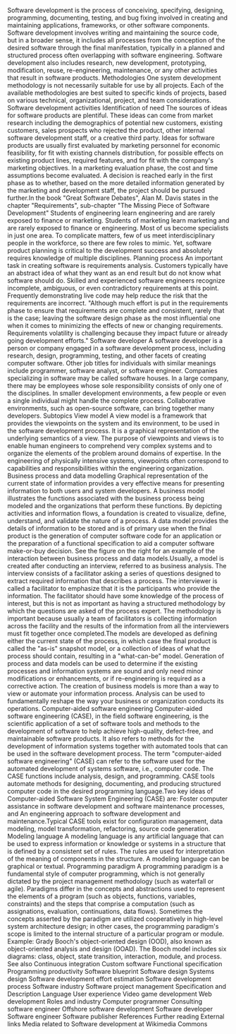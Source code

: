 Software development is the process of conceiving, specifying,
designing, programming, documenting, testing, and bug fixing involved in
creating and maintaining applications, frameworks, or other software
components. Software development involves writing and maintaining the
source code, but in a broader sense, it includes all processes from the
conception of the desired software through the final manifestation,
typically in a planned and structured process often overlapping with
software engineering. Software development also includes research, new
development, prototyping, modification, reuse, re-engineering,
maintenance, or any other activities that result in software products.
Methodologies One system development methodology is not necessarily
suitable for use by all projects. Each of the available methodologies
are best suited to specific kinds of projects, based on various
technical, organizational, project, and team considerations. Software
development activities Identification of need The sources of ideas for
software products are plentiful. These ideas can come from market
research including the demographics of potential new customers, existing
customers, sales prospects who rejected the product, other internal
software development staff, or a creative third party. Ideas for
software products are usually first evaluated by marketing personnel for
economic feasibility, for fit with existing channels distribution, for
possible effects on existing product lines, required features, and for
fit with the company\'s marketing objectives. In a marketing evaluation
phase, the cost and time assumptions become evaluated. A decision is
reached early in the first phase as to whether, based on the more
detailed information generated by the marketing and development staff,
the project should be pursued further.In the book \"Great Software
Debates\", Alan M. Davis states in the chapter \"Requirements\",
sub-chapter \"The Missing Piece of Software Development\" Students of
engineering learn engineering and are rarely exposed to finance or
marketing. Students of marketing learn marketing and are rarely exposed
to finance or engineering. Most of us become specialists in just one
area. To complicate matters, few of us meet interdisciplinary people in
the workforce, so there are few roles to mimic. Yet, software product
planning is critical to the development success and absolutely requires
knowledge of multiple disciplines. Planning process An important task in
creating software is requirements analysis. Customers typically have an
abstract idea of what they want as an end result but do not know what
software should do. Skilled and experienced software engineers recognize
incomplete, ambiguous, or even contradictory requirements at this point.
Frequently demonstrating live code may help reduce the risk that the
requirements are incorrect. \"Although much effort is put in the
requirements phase to ensure that requirements are complete and
consistent, rarely that is the case; leaving the software design phase
as the most influential one when it comes to minimizing the effects of
new or changing requirements. Requirements volatility is challenging
because they impact future or already going development efforts.\"
Software developer A software developer is a person or company engaged
in a software development process, including research, design,
programming, testing, and other facets of creating computer software.
Other job titles for individuals with similar meanings include
programmer, software analyst, or software engineer. Companies
specializing in software may be called software houses. In a large
company, there may be employees whose sole responsibility consists of
only one of the disciplines. In smaller development environments, a few
people or even a single individual might handle the complete process.
Collaborative environments, such as open-source software, can bring
together many developers. Subtopics View model A view model is a
framework that provides the viewpoints on the system and its
environment, to be used in the software development process. It is a
graphical representation of the underlying semantics of a view. The
purpose of viewpoints and views is to enable human engineers to
comprehend very complex systems and to organize the elements of the
problem around domains of expertise. In the engineering of physically
intensive systems, viewpoints often correspond to capabilities and
responsibilities within the engineering organization. Business process
and data modelling Graphical representation of the current state of
information provides a very effective means for presenting information
to both users and system developers. A business model illustrates the
functions associated with the business process being modeled and the
organizations that perform these functions. By depicting activities and
information flows, a foundation is created to visualize, define,
understand, and validate the nature of a process. A data model provides
the details of information to be stored and is of primary use when the
final product is the generation of computer software code for an
application or the preparation of a functional specification to aid a
computer software make-or-buy decision. See the figure on the right for
an example of the interaction between business process and data
models.Usually, a model is created after conducting an interview,
referred to as business analysis. The interview consists of a
facilitator asking a series of questions designed to extract required
information that describes a process. The interviewer is called a
facilitator to emphasize that it is the participants who provide the
information. The facilitator should have some knowledge of the process
of interest, but this is not as important as having a structured
methodology by which the questions are asked of the process expert. The
methodology is important because usually a team of facilitators is
collecting information across the facility and the results of the
information from all the interviewers must fit together once
completed.The models are developed as defining either the current state
of the process, in which case the final product is called the \"as-is\"
snapshot model, or a collection of ideas of what the process should
contain, resulting in a \"what-can-be\" model. Generation of process and
data models can be used to determine if the existing processes and
information systems are sound and only need minor modifications or
enhancements, or if re-engineering is required as a corrective action.
The creation of business models is more than a way to view or automate
your information process. Analysis can be used to fundamentally reshape
the way your business or organization conducts its operations.
Computer-aided software engineering Computer-aided software engineering
(CASE), in the field software engineering, is the scientific application
of a set of software tools and methods to the development of software to
help achieve high-quality, defect-free, and maintainable software
products. It also refers to methods for the development of information
systems together with automated tools that can be used in the software
development process. The term \"computer-aided software engineering\"
(CASE) can refer to the software used for the automated development of
systems software, i.e., computer code. The CASE functions include
analysis, design, and programming. CASE tools automate methods for
designing, documenting, and producing structured computer code in the
desired programming language.Two key ideas of Computer-aided Software
System Engineering (CASE) are: Foster computer assistance in software
development and software maintenance processes, and An engineering
approach to software development and maintenance.Typical CASE tools
exist for configuration management, data modeling, model transformation,
refactoring, source code generation. Modeling language A modeling
language is any artificial language that can be used to express
information or knowledge or systems in a structure that is defined by a
consistent set of rules. The rules are used for interpretation of the
meaning of components in the structure. A modeling language can be
graphical or textual. Programming paradigm A programming paradigm is a
fundamental style of computer programming, which is not generally
dictated by the project management methodology (such as waterfall or
agile). Paradigms differ in the concepts and abstractions used to
represent the elements of a program (such as objects, functions,
variables, constraints) and the steps that comprise a computation (such
as assignations, evaluation, continuations, data flows). Sometimes the
concepts asserted by the paradigm are utilized cooperatively in
high-level system architecture design; in other cases, the programming
paradigm\'s scope is limited to the internal structure of a particular
program or module. Example: Grady Booch\'s object-oriented design (OOD),
also known as object-oriented analysis and design (OOAD). The Booch
model includes six diagrams: class, object, state transition,
interaction, module, and process. See also Continuous integration Custom
software Functional specification Programming productivity Software
blueprint Software design Systems design Software development effort
estimation Software development process Software industry Software
project management Specification and Description Language User
experience Video game development Web development Roles and industry
Computer programmer Consulting software engineer Offshore software
development Software developer Software engineer Software publisher
References Further reading External links Media related to Software
development at Wikimedia Commons
